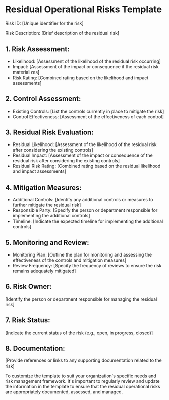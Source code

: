# Residual Operational Risks Template

Risk ID: [Unique identifier for the risk]

Risk Description: [Brief description of the residual risk]

## 1. Risk Assessment:
   - Likelihood: [Assessment of the likelihood of the residual risk occurring]
   - Impact: [Assessment of the impact or consequence if the residual risk materializes]
   - Risk Rating: [Combined rating based on the likelihood and impact assessments]

## 2. Control Assessment:
   - Existing Controls: [List the controls currently in place to mitigate the risk]
   - Control Effectiveness: [Assessment of the effectiveness of each control]

## 3. Residual Risk Evaluation:
   - Residual Likelihood: [Assessment of the likelihood of the residual risk after considering the existing controls]
   - Residual Impact: [Assessment of the impact or consequence of the residual risk after considering the existing controls]
   - Residual Risk Rating: [Combined rating based on the residual likelihood and impact assessments]

## 4. Mitigation Measures:
   - Additional Controls: [Identify any additional controls or measures to further mitigate the residual risk]
   - Responsible Party: [Specify the person or department responsible for implementing the additional controls]
   - Timeline: [Indicate the expected timeline for implementing the additional controls]

## 5. Monitoring and Review:
   - Monitoring Plan: [Outline the plan for monitoring and assessing the effectiveness of the controls and mitigation measures]
   - Review Frequency: [Specify the frequency of reviews to ensure the risk remains adequately mitigated]

## 6. Risk Owner: 
[Identify the person or department responsible for managing the residual risk]
## 7. Risk Status: 
[Indicate the current status of the risk (e.g., open, in progress, closed)]
## 8. Documentation: 
[Provide references or links to any supporting documentation related to the risk]

To customize the template to suit your organization's specific needs and risk management framework. It's important to regularly review and update the information in the template to ensure that the residual operational risks are appropriately documented, assessed, and managed.
